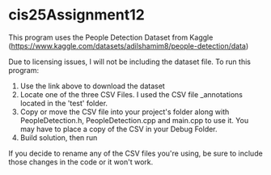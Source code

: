 # cis25Assignment12
This program uses the People Detection Dataset from Kaggle (https://www.kaggle.com/datasets/adilshamim8/people-detection/data)

Due to licensing issues, I will not be including the dataset file. To run this program: 
1. Use the link above to download the dataset
2. Locate one of the three CSV Files. I used the CSV file _annotations located in the 'test' folder.
3. Copy or move the CSV file into your project's folder along with PeopleDetection.h, PeopleDetection.cpp and main.cpp to use it. You may have to place a copy of the CSV in your Debug Folder.
4. Build solution, then run

If you decide to rename any of the CSV files you're using, be sure to include those changes in the code or it won't work.
